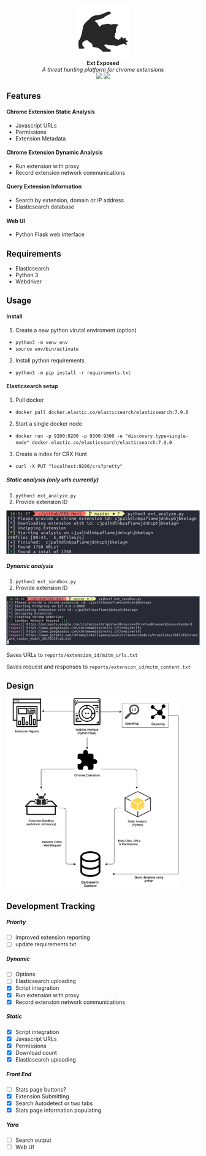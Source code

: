 <p align="center">
  <img alt="Ext Exposed" src="https://github.com/colincowie/CRX-Hunt/raw/master/static/logo.png" height="140" />
  <br>
  <b>Ext Exposed</b>
  <br>
  <i>A threat hunting platform for chrome extensions</i>
  <br>
  <img src="https://img.shields.io/github/last-commit/colincowie/CRX-Hunt"/> <img src="https://img.shields.io/github/repo-size/colincowie/CRX-Hunt"/>
</p>


## Features
#### Chrome Extension Static Analysis
- Javascript URLs
- Permissions
- Extension Metadata
#### Chrome Extension Dynamic Analysis
- Run extension with proxy
- Record extension network communications
#### Query Extension Information
- Search by extension, domain or IP address
- Elasticsearch database
#### Web UI
- Python Flask web interface

## Requirements
- Elasticsearch
- Python 3
- Webdriver

## Usage
#### Install

1. Create a new python virutal enviroment (option)
  - `python3 -m venv env`
  - `source env/bin/activate`

2. Install python requirements
  - `python3 -m pip install -r requirements.txt`

#### Elasticsearch setup
1. Pull docker
  - `docker pull docker.elastic.co/elasticsearch/elasticsearch:7.9.0`
2. Start a single docker node
  - `docker run -p 9200:9200 -p 9300:9300 -e "discovery.type=single-node" docker.elastic.co/elasticsearch/elasticsearch:7.9.0`
3. Create a index for CRX Hunt
  - `curl -X PUT "localhost:9200/crx?pretty"`

##### Static analysis (only urls currently)
1. `python3 ext_analyze.py`
2. Provide extension ID
<img src="https://github.com/colincowie/CRX-Hunt/raw/master/static/github/analyze_demo.png"/>

##### Dynamic analysis
1. `python3 ext_sandbox.py`
2. Provide extension ID
<img src="https://github.com/colincowie/CRX-Hunt/raw/master/static/github/dynamic_demo.png"/>

Saves URLs to `reports/extension_id/mitm_urls.txt`

Saves request and responses to `reports/extension_id/mitm_content.txt`

## Design
<img src="https://github.com/colincowie/CRX-Hunt/raw/master/diagram.png" height="500"/>

## Development Tracking
##### Priority
- [ ] improved extension reporting
- [ ] update requirements.txt
##### Dynamic
- [ ] Options
- [ ] Elasticsearch uploading
- [x] Script integration
- [x] Run extension with proxy
- [x] Record extension network communications
##### Static
- [x] Script integration
- [x] Javascript URLs
- [x] Permissions
- [x] Download count
- [x] Elasticsearch uploading
##### Front End
- [ ] Stats page buttons?
- [x] Extension Submitting
- [x] Search Autodetect or two tabs
- [x] Stats page information populating
##### Yara
- [ ] Search output
- [ ] Web UI
